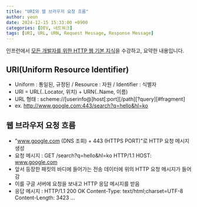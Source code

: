 ```yaml
---
title: "URI와 웹 브라우저 요청 흐름"
author: yeon
date: 2024-12-15 15:33:00 +0900
categories: [DEV, 네트워크]
tags: [URI, URL, URN, Request Message, Response Message]
---
```


인프런에서 [모든 개발자를 위한 HTTP 웹 기본 지식](https://www.inflearn.com/course/http-%EC%9B%B9-%EB%84%A4%ED%8A%B8%EC%9B%8C%ED%81%AC)을 수강하고, 요약한 내용입니다.

## URI(Uniform Resource Identifier)

- Uniform : 통일된, 규정된 / Resource : 자원 / Identifier : 식별자
- URI = URL(..Locator, 위치) + URN(..Name, 이름)
- URL 형태 : scheme://[userinfo@]host[:port][/path][?query][#fragment]
- ex. http://www.google.com:443/search?q=hello&hl=ko


## 웹 브라우저 요청 흐름

- "www.google.com (DNS 조회) + 443 (HTTPS PORT)"로 HTTP 요청 메시지 생성
- 요청 메시지 : GET /search?q=hello&hl=ko HTTP/1.1 HOST: www.google.com
- 앞서 등장한 패킷의 바디에 들어가는 전송 데이터에 위의 HTTP 요청 메시지가 들어감
- 이를 구글 서버에 요청을 보내고 HTTP 응답 메시지를 받음
- 응답 메시지 : HTTP/1.1 200 OK Content-Type: text/html;charset=UTF-8 Content-Length: 3423 <html><body>...</body></html>